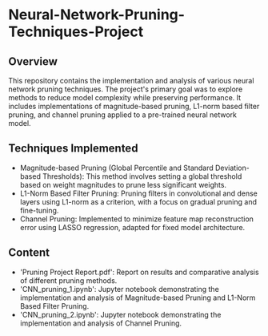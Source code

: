 # Neural-Network-Pruning-Techniques-Project

## Overview
This repository contains the implementation and analysis of various neural network pruning techniques. The project's primary goal was to explore methods to reduce model complexity while preserving performance. It includes implementations of magnitude-based pruning, L1-norm based filter pruning, and channel pruning applied to a pre-trained neural network model.

## Techniques Implemented
- Magnitude-based Pruning (Global Percentile and Standard Deviation-based Thresholds): This method involves setting a global threshold based on weight magnitudes to prune less significant weights.
- L1-Norm Based Filter Pruning: Pruning filters in convolutional and dense layers using L1-norm as a criterion, with a focus on gradual pruning and fine-tuning.
- Channel Pruning: Implemented to minimize feature map reconstruction error using LASSO regression, adapted for fixed model architecture.

## Content 
- 'Pruning Project Report.pdf': Report on results and comparative analysis of different pruning methods.
- 'CNN_pruning_1.ipynb': Jupyter notebook demonstrating the implementation and analysis of Magnitude-based Pruning and L1-Norm Based Filter Pruning.
- 'CNN_pruning_2.ipynb': Jupyter notebook demonstrating the implementation and analysis of Channel Pruning.

